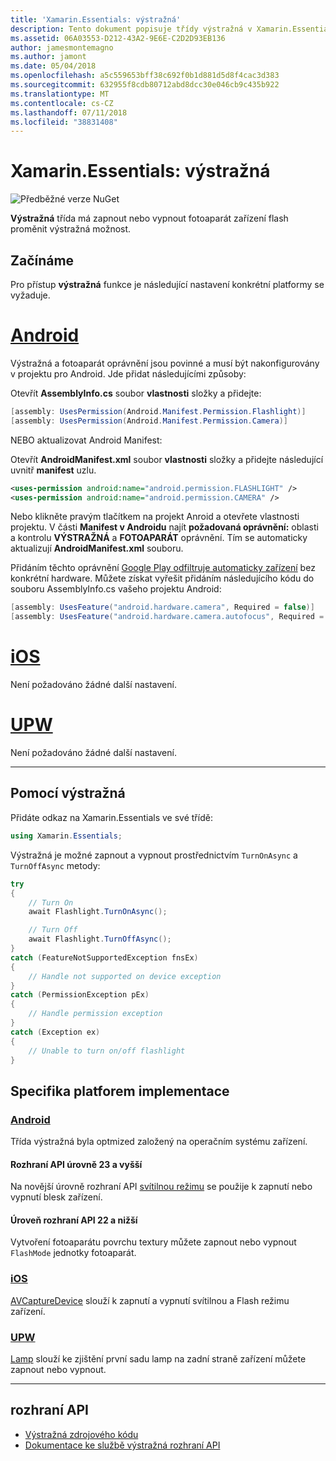 ```yaml
---
title: 'Xamarin.Essentials: výstražná'
description: Tento dokument popisuje třídy výstražná v Xamarin.Essentials, který má zapnout nebo vypnout fotoaparát zařízení flash proměnit výstražná možnost.
ms.assetid: 06A03553-D212-43A2-9E6E-C2D2D93EB136
author: jamesmontemagno
ms.author: jamont
ms.date: 05/04/2018
ms.openlocfilehash: a5c559653bff38c692f0b1d881d5d8f4cac3d383
ms.sourcegitcommit: 632955f8cdb80712abd8dcc30e046cb9c435b922
ms.translationtype: MT
ms.contentlocale: cs-CZ
ms.lasthandoff: 07/11/2018
ms.locfileid: "38831408"
---
```

# <a name="xamarinessentials-flashlight"></a>Xamarin.Essentials: výstražná

![Předběžné verze NuGet](~/media/shared/pre-release.png)

**Výstražná** třída má zapnout nebo vypnout fotoaparát zařízení flash proměnit výstražná možnost.

## <a name="getting-started"></a>Začínáme

Pro přístup **výstražná** funkce je následující nastavení konkrétní platformy se vyžaduje.

# <a name="androidtabandroid"></a>[Android](#tab/android)

Výstražná a fotoaparát oprávnění jsou povinné a musí být nakonfigurovány v projektu pro Android. Jde přidat následujícími způsoby:

Otevřít **AssemblyInfo.cs** soubor **vlastnosti** složky a přidejte:

```csharp
[assembly: UsesPermission(Android.Manifest.Permission.Flashlight)]
[assembly: UsesPermission(Android.Manifest.Permission.Camera)]
```

NEBO aktualizovat Android Manifest:

Otevřít **AndroidManifest.xml** soubor **vlastnosti** složky a přidejte následující uvnitř **manifest** uzlu.

```xml
<uses-permission android:name="android.permission.FLASHLIGHT" />
<uses-permission android:name="android.permission.CAMERA" />
```

Nebo klikněte pravým tlačítkem na projekt Anroid a otevřete vlastnosti projektu. V části **Manifest v Androidu** najít **požadovaná oprávnění:** oblasti a kontrolu **VÝSTRAŽNÁ** a **FOTOAPARÁT** oprávnění. Tím se automaticky aktualizují **AndroidManifest.xml** souboru.

Přidáním těchto oprávnění [Google Play odfiltruje automaticky zařízení](http://developer.android.com/guide/topics/manifest/uses-feature-element.html#permissions-features) bez konkrétní hardware. Můžete získat vyřešit přidáním následujícího kódu do souboru AssemblyInfo.cs vašeho projektu Android:

```csharp
[assembly: UsesFeature("android.hardware.camera", Required = false)]
[assembly: UsesFeature("android.hardware.camera.autofocus", Required = false)]
```

# <a name="iostabios"></a>[iOS](#tab/ios)

Není požadováno žádné další nastavení.

# <a name="uwptabuwp"></a>[UPW](#tab/uwp)

Není požadováno žádné další nastavení.

-----

## <a name="using-flashlight"></a>Pomocí výstražná

Přidáte odkaz na Xamarin.Essentials ve své třídě:

```csharp
using Xamarin.Essentials;
```

Výstražná je možné zapnout a vypnout prostřednictvím `TurnOnAsync` a `TurnOffAsync` metody:

```csharp
try
{
    // Turn On
    await Flashlight.TurnOnAsync();

    // Turn Off
    await Flashlight.TurnOffAsync();
}
catch (FeatureNotSupportedException fnsEx)
{
    // Handle not supported on device exception
}
catch (PermissionException pEx)
{
    // Handle permission exception
}
catch (Exception ex)
{
    // Unable to turn on/off flashlight
}
```

## <a name="platform-implementation-specifics"></a>Specifika platforem implementace

### <a name="androidtabandroid-specifics"></a>[Android](#tab/android-specifics)

Třída výstražná byla optmized založený na operačním systému zařízení.

#### <a name="api-level-23-and-higher"></a>Rozhraní API úrovně 23 a vyšší

Na novější úrovně rozhraní API [svítilnou režimu](https://developer.android.com/reference/android/hardware/camera2/CameraManager.html#setTorchMode) se použije k zapnutí nebo vypnutí blesk zařízení.

#### <a name="api-level-22-and-lower"></a>Úroveň rozhraní API 22 a nižší

Vytvoření fotoaparátu povrchu textury můžete zapnout nebo vypnout `FlashMode` jednotky fotoaparát. 

### <a name="iostabios-specifics"></a>[iOS](#tab/ios-specifics)

[AVCaptureDevice](https://developer.xamarin.com/api/type/AVFoundation.AVCaptureDevice/) slouží k zapnutí a vypnutí svítilnou a Flash režimu zařízení.

### <a name="uwptabuwp-specifics"></a>[UPW](#tab/uwp-specifics)

[Lamp](https://docs.microsoft.com/en-us/uwp/api/windows.devices.lights.lamp) slouží ke zjištění první sadu lamp na zadní straně zařízení můžete zapnout nebo vypnout.

-----

## <a name="api"></a>rozhraní API

- [Výstražná zdrojového kódu](https://github.com/xamarin/Essentials/tree/master/Xamarin.Essentials/Flashlight)
- [Dokumentace ke službě výstražná rozhraní API](xref:Xamarin.Essentials.Flashlight)
